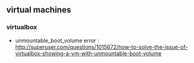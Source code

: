 ## virtual machines

### virtualbox
- unmountable_boot_volume error : http://superuser.com/questions/1015672/how-to-solve-the-issue-of-virtualbox-showing-a-vm-with-unmountable-boot-volume
